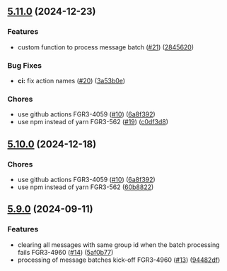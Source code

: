 

## [5.11.0](https://github.com/FigurePOS/sqs-consumer-2/compare/v5.9.0...v5.11.0) (2024-12-23)

### Features

* custom function to process message batch ([#21](https://github.com/FigurePOS/sqs-consumer-2/issues/21)) ([2845620](https://github.com/FigurePOS/sqs-consumer-2/commit/28456204c136dbec2d2bf0f00f5de00d5b6e6290))

### Bug Fixes

* **ci:** fix action names ([#20](https://github.com/FigurePOS/sqs-consumer-2/issues/20)) ([3a53b0e](https://github.com/FigurePOS/sqs-consumer-2/commit/3a53b0e51892cbbccaabc461b321ec4a4b7f21a1))

### Chores

* use github actions FGR3-4059 ([#10](https://github.com/FigurePOS/sqs-consumer-2/issues/10)) ([6a8f392](https://github.com/FigurePOS/sqs-consumer-2/commit/6a8f392fc4700bd4cfd332336c17b58410532ea7))
* use npm instead of yarn FGR3-562 ([#19](https://github.com/FigurePOS/sqs-consumer-2/issues/19)) ([c0df3d8](https://github.com/FigurePOS/sqs-consumer-2/commit/c0df3d8dcb0e9ec0dcf6b74c471997d570a41a4f))

## [5.10.0](https://github.com/FigurePOS/sqs-consumer-2/compare/v5.9.0...v5.10.0) (2024-12-18)

### Chores

* use github actions FGR3-4059 ([#10](https://github.com/FigurePOS/sqs-consumer-2/issues/10)) ([6a8f392](https://github.com/FigurePOS/sqs-consumer-2/commit/6a8f392fc4700bd4cfd332336c17b58410532ea7))
* use npm instead of yarn FGR3-562 ([60b8822](https://github.com/FigurePOS/sqs-consumer-2/commit/60b88226690216647642faff330ada8d2c52c4eb))

## [5.9.0](https://github.com/FigurePOS/sqs-consumer-2/compare/v5.8.0...v5.9.0) (2024-09-11)


### Features

* clearing all messages with same group id when the batch processing fails FGR3-4960 ([#14](https://github.com/FigurePOS/sqs-consumer-2/issues/14)) ([5af0b77](https://github.com/FigurePOS/sqs-consumer-2/commit/5af0b77a5f7dde8b6d2ed20acdfa7c29331a8c24))
* processing of message batches kick-off FGR3-4960 ([#13](https://github.com/FigurePOS/sqs-consumer-2/issues/13)) ([94482df](https://github.com/FigurePOS/sqs-consumer-2/commit/94482dfcef860ff68c4c5495837ce85483fccece))
